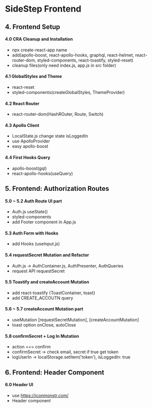 # SideStep Frontend

## 4. Frontend Setup

#### 4.0 CRA Cleanup and Installation

- npx create-react-app name
- add(apollo-boost, react-apollo-hooks, graphql, react-helmet, react-router-dom, styled-components, react-toastify, styled-reset)
- cleanup files(only need index.js, app.js in src folder)

#### 4.1 GlobalStyles and Theme

- react-reset
- styled-components(createGlobalStyles, ThemeProvider)

#### 4.2 React Router

- react-router-dom(HashROuter, Route, Switch)

#### 4.3 Apollo Client

- LocalState.js change state isLoggedIn
- use ApolloProvider
- easy apollo-boost

#### 4.4 First Hooks Query

- apollo-boost(gql)
- react-apollo-hooks(useQuery)

## 5. Frontend: Authorization Routes

#### 5.0 ~ 5.2 Auth Route UI part

- Auth.js useState()
- styled-components
- add Footer component in App.js

#### 5.3 Auth Form with Hooks

- add Hooks (useInput.js)

#### 5.4 requestSecret Mutation and Refactor

- Auth.js -> AuthContainer.js, AuthPresenter, AuthQueries
- request API requestSecret

#### 5.5 Toastify and createAccount Mutation

- add react-toastify {ToastContainer, toast}
- add CREATE_ACCOUTN query

#### 5.6 ~ 5.7 createAccount Mutation part

- useMutation [requestSecretMutation], [createAccountMutation]
- toast option onClose, autoClose

#### 5.8 confirmSecret + Log In Mutation

- action === confirm
- confirmSecret -> check email, secret if true get token
- logUserIn -> localStorage.setItem('token'), isLoggedIn: true

## 6. Frontend: Header Component

#### 6.0 Header UI

- use https://iconmonstr.com/
- Header component
